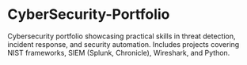 # CyberSecurity-Portfolio
Cybersecurity portfolio showcasing practical skills in threat detection, incident response, and security automation. Includes projects covering NIST frameworks, SIEM (Splunk, Chronicle), Wireshark, and Python.
